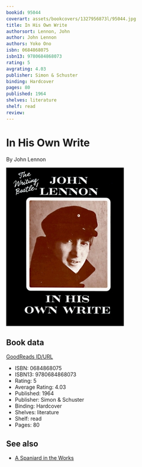 ```yaml
---
bookid: 95044
coverart: assets/bookcovers/1327956873l/95044.jpg
title: In His Own Write
authorsort: Lennon, John
author: John Lennon
authors: Yoko Ono
isbn: 0684868075
isbn13: 9780684868073
rating: 5
avgrating: 4.03
publisher: Simon & Schuster
binding: Hardcover
pages: 80
published: 1964
shelves: literature
shelf: read
review: 
---
```


# In His Own Write

By John Lennon

![](../../assets/bookcovers/1327956873l/95044.jpg)

## Book data

[GoodReads ID/URL](https://www.goodreads.com/book/show/95044)

- ISBN: 0684868075
- ISBN13: 9780684868073
- Rating: 5
- Average Rating: 4.03
- Published: 1964
- Publisher: Simon & Schuster
- Binding: Hardcover
- Shelves: literature
- Shelf: read
- Pages: 80


## See also

- [A Spaniard in the Works](A_Spaniard_in_the_Works.md)
